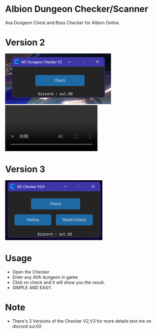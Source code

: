 # Albion Dungeon Checker/Scanner
Ava Dungeon Chest and Boss Checker for Albion Online.
# Version 2
![image](https://github.com/theonlywitcher/Albion-Dungeon-Checker/blob/main/Version%202.0.png)
![image](https://github.com/theonlywitcher/Albion-Dungeon-Checker/blob/main/checker.mp4)
# Version 3
![image](https://github.com/theonlywitcher/Albion-Dungeon-Checker/blob/main/Version%203.0.png)
# Usage
- Open the Checker
- Enter any AVA dungeon in game
- Click on check and it will show you the result.
- SIMPLE AND EASY.
# Note
- There's 2 Versions of the Checker V2,V3 for more details text me on discord sul.00

